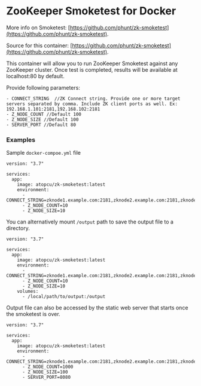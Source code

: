 # ZooKeeper Smoketest for Docker

More info on Smoketest: [https://github.com/phunt/zk-smoketest](https://github.com/phunt/zk-smoketest).

Source for this container: [https://github.com/phunt/zk-smoketest](https://github.com/phunt/zk-smoketest).

This container will allow you to run ZooKeeper Smoketest against any ZooKeeper cluster. 
Once test is completed, results will be available at localhost:80 by default. 

Provide following parameters: 
```
- CONNECT_STRING  //ZK Connect string. Provide one or more target servers separated by comma. Include ZK client ports as well. Ex: 192.168.1.101:2181,192.168.102:2181
- Z_NODE_COUNT //Default 100
- Z_NODE_SIZE //Default 100
- SERVER_PORT //Default 80
```


### Examples

Sample `docker-compoe.yml` file
```
version: "3.7"

services:
  app:
    image: atopcu/zk-smoketest:latest
    environment:
      - CONNECT_STRING=zknode1.example.com:2181,zknode2.example.com:2181,zknode3.example.com:2181
      - Z_NODE_COUNT=10
      - Z_NODE_SIZE=10
```

You can alternatively mount `/output` path to save the output file to a directory.
```
version: "3.7"

services:
  app:
    image: atopcu/zk-smoketest:latest
    environment:
      - CONNECT_STRING=zknode1.example.com:2181,zknode2.example.com:2181,zknode3.example.com:2181
      - Z_NODE_COUNT=10
      - Z_NODE_SIZE=10
    volumes:
      - /local/path/to/output:/output
```

Output file can also be accessed by the static web server that starts once the smoketest is over. 

```
version: "3.7"

services:
  app:
    image: atopcu/zk-smoketest:latest
    environment:
      - CONNECT_STRING=zknode1.example.com:2181,zknode2.example.com:2181,zknode3.example.com:2181
      - Z_NODE_COUNT=1000
      - Z_NODE_SIZE=100
      - SERVER_PORT=8080
```
